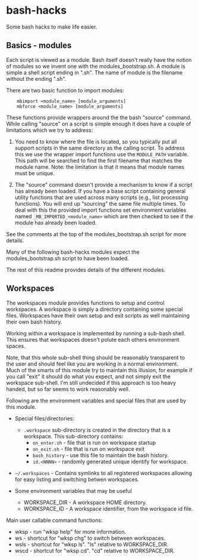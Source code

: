 bash-hacks
===========

Some bash hacks to make life easier. 

Basics - modules
----------------

Each script is viewed as a module. Bash itself doesn't really have the
notion of modules so we invent one with the modules_bootstrap.sh. A
module is simple a shell script ending in ".sh". The name of module is
the filename without the ending ".sh".

There are two basic function to import modules:

        mbimport <module_name> [module_arguments]
        mbforce <module_name> [module_arguments]

These functions provide wrappers around the the bash "source"
command. While calling "source" on a script is simple enough it does
have a couple of limitations which we try to address:

1. You need to know where the file is located, so you typically put
       all support scripts in the same directory as the calling
       script. To address this we use the wrapper import functions use
       the `MODULE_PATH` variable. This path will be searched to find
       the first filename that matches the module name. Note: the
       limitation is that it means that module names must be unique.

2. The "source" command doesn't provide a mechanism to know if a
       script has already been loaded. If you have a base script
       containing general utility functions that are used across many
       scripts (e.g., list processing functions). You will end up
       "sourcing" the same file multiple times. To deal with this the
       provided import functions set environment variables named
       `_MB_IMPORTED_<module_name>` which are then checked to see if the
       module has already been loaded.

See the comments at the top of the modules_bootstrap.sh script for
more details.
    
Many of the following bash-hacks modules expect the
modules_bootstrap.sh script to have been loaded.

The rest of this readme provides details of the different modules.

Workspaces
----------

The workspaces module provides functions to setup and control
workspaces. A workspace is simply a directory containing some special
files. Workspaces have their own setup and exit scripts as well
maintaining their own bash history.

Working within a workspace is implemented by running a sub-bash
shell. This ensures that workspaces doesn't polute each others
environment spaces. 

Note, that this whole sub-shell thing should be reasonably transparent
to the user and should feel like you are working in a normal
environment. Much of the smarts of this module try to maintain this
illusion, for example if you call "exit" it should do what you expect,
and not simply exit the workspace sub-shell. I'm still undecided if
this approach is too heavy handed, but so far seems to work reasonably
well.

Following are the environment variables and special files that are
used by this module.
 
* Special files/directories:
  * `.workspace` sub-directory is created in the directory that is a workspace. 
     This sub-directory contains:
     * `on_enter.sh` - file that is run on workspace startup
     * `on_exit.sh`   - file that is run on workspace exit
     * `bash_history` - use this file to maintain the bash history. 
     * `id.<NNNN>`    - randomly generated unique identify for workspace.
 * `~/.workspaces` - Contains symlinks to all registered workspaces allowing 
     for easy listing and switching betwen workspaces.
     
* Some environment variables that may be useful
  * WORKSPACE_DIR - A workspace HOME directory.
  * WORKSPACE_ID - A workspace identifier, from the workspace id file.

Main user callable command functions:
  * wksp <cmd> <args> - run "wksp help" for more information.
  * ws   - shortcut for "wksp chg" to switch between workspaces.
  * wsls - shortcut for "wksp ls". "ls" relative to WORKSPACE_DIR.
  * wscd - shortcut for "wksp cd". "cd" relative to WORKSPACE_DIR.
